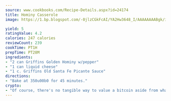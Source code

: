 ```yaml
---
source: www.cookbooks.com/Recipe-Details.aspx?id=24174
title: Hominy Casserole
image: https://1.bp.blogspot.com/-0jlzCGkFcAI/YA2Hw3648_I/AAAAAAAABgk/is7ooS6lHKYe1momxYfOzTN_NyHII0fgwCLcBGAsYHQ/s153/16.png

yield: 5
ratingValue: 4.2
calories: 247 calories
reviewCount: 239
cookTime: PT1H
prepTime: PT28M
ingredients:
- "2 can Griffins Golden Hominy w/pepper"
- "1 can liquid cheese"
- "1 c. Griffins Old Santa Fe Picante Sauce"
directions:
- "Bake at 350u00b0 for 45 minutes."
crypto:
- "Of course, there's no tangible way to value a bitcoin aside from what someone else believes it is worth."
---
```


